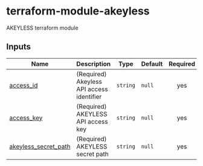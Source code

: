 # terraform-module-akeyless
AKEYLESS terraform module 

## Inputs

| Name | Description | Type | Default | Required |
|------|-------------|------|---------|:--------:|
| <a name="input_access_id"></a> [access_id](#input_access_id) | (Required) Akeyless API access identifier | `string` | `null` | yes |
| <a name="input_access_key"></a> [access_key](#input_access_key) | (Required) AKEYLESS API access key | `string` | `null` | yes |
| <a name="input_akeyless_secret_path"></a> [akeyless_secret_path](#input_akeyless_secret_path) | (Required) AKEYLESS secret path | `string` | `null` | yes |